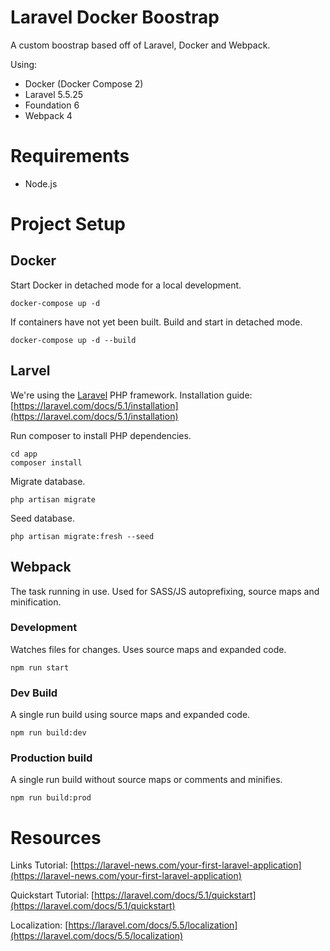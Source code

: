 # Laravel Docker Boostrap
A custom boostrap based off of Laravel, Docker and Webpack.

Using:

- Docker (Docker Compose 2)
- Laravel 5.5.25
- Foundation 6
- Webpack 4

# Requirements

- Node.js

# Project Setup

## Docker
Start Docker in detached mode for a local development.
```
docker-compose up -d
```
If containers have not yet been built. Build and start in detached mode.
```
docker-compose up -d --build
```

## Larvel
We're using the [Laravel](https://laravel.com/docs/5.5) PHP framework.
Installation guide: [https://laravel.com/docs/5.1/installation](https://laravel.com/docs/5.1/installation)

Run composer to install PHP dependencies.
```
cd app
composer install
```

Migrate database.
```
php artisan migrate
```

Seed database.
```
php artisan migrate:fresh --seed
```

## Webpack
The task running in use. Used for SASS/JS autoprefixing, source maps and minification.

### Development
Watches files for changes. Uses source maps and expanded code.
```
npm run start
```

### Dev Build
A single run build using source maps and expanded code.
```
npm run build:dev
```

### Production build
A single run build without source maps or comments and minifies.
```
npm run build:prod
```

# Resources
Links Tutorial: [https://laravel-news.com/your-first-laravel-application](https://laravel-news.com/your-first-laravel-application)

Quickstart Tutorial: [https://laravel.com/docs/5.1/quickstart](https://laravel.com/docs/5.1/quickstart)

Localization: [https://laravel.com/docs/5.5/localization](https://laravel.com/docs/5.5/localization)





